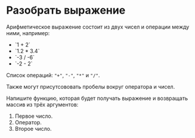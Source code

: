 # Разобрать выражение

Арифметическое выражение состоит из двух чисел и операции между ними, например:
<ul>
<li>`1 + 2`</li>
<li>`1.2 * 3.4`</li>
<li>`-3 / -6`</li>
<li>`-2 - 2`</li>
</ul>

Список операций: `"+"`, `"-"`, `"*"` и `"/"`.

Также могут присутсововать пробелы вокруг оператора и чисел.

Напишите функцию, которая будет получать выражение и возвращать массив из трёх аргументов:
<ol>
<li>Первое число.</li>
<li>Оператор.</li>
<li>Второе число.</li>
</ol>

